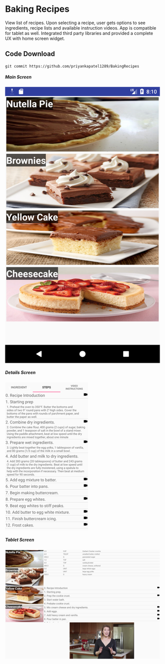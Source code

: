 # Baking Recipes

View list of recipes. Upon selecting a recipe, user gets options to see ingredients, recipe lists and available instruction videos. App is compatible for tablet as well. Integrated third party libraries and provided a complete UX with home screen widget.

## Code Download
`git commit https://github.com/priyankapatel1289/BakingRecipes`

##### Main Screen

![Alt text](https://github.com/priyankapatel1289/BakingRecipes/blob/master/app/src/main/res/drawable/screenshot_recipes.png?raw=true "Main screen") 

##### Details Screen

![Alt text](https://github.com/priyankapatel1289/BakingRecipes/blob/master/app/src/main/res/drawable/screenshot_details.png?raw=true "Details screen") 

##### Tablet Screen

![Alt text](https://github.com/priyankapatel1289/BakingRecipes/blob/master/app/src/main/res/drawable/screenshot_tablet.png?raw=true "Tablet screen") 


